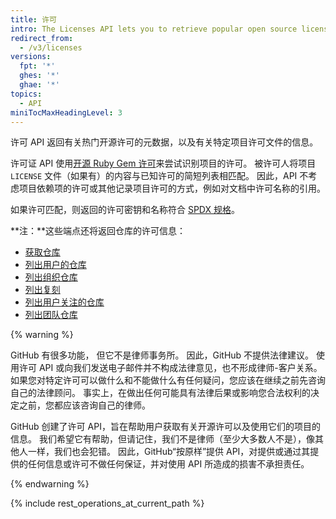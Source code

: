 ```yaml
---
title: 许可
intro: The Licenses API lets you to retrieve popular open source licenses and information about a particular project's license file.
redirect_from:
  - /v3/licenses
versions:
  fpt: '*'
  ghes: '*'
  ghae: '*'
topics:
  - API
miniTocMaxHeadingLevel: 3
---
```


许可 API 返回有关热门开源许可的元数据，以及有关特定项目许可文件的信息。

许可证 API 使用[开源 Ruby Gem 许可](https://github.com/benbalter/licensee)来尝试识别项目的许可。 被许可人将项目 `LICENSE` 文件（如果有）的内容与已知许可的简短列表相匹配。 因此，API 不考虑项目依赖项的许可或其他记录项目许可的方式，例如对文档中许可名称的引用。

如果许可匹配，则返回的许可密钥和名称符合 [SPDX 规格](https://spdx.org/)。

**注：**这些端点还将返回仓库的许可信息：

- [获取仓库](/rest/reference/repos#get-a-repository)
- [列出用户的仓库](/rest/reference/repos#list-repositories-for-a-user)
- [列出组织仓库](/rest/reference/repos#list-organization-repositories)
- [列出复刻](/rest/reference/repos#list-forks)
- [列出用户关注的仓库](/rest/reference/activity#list-repositories-watched-by-a-user)
- [列出团队仓库](/rest/reference/teams#list-team-repositories)

{% warning %}

GitHub 有很多功能， 但它不是律师事务所。 因此，GitHub 不提供法律建议。 使用许可 API 或向我们发送电子邮件并不构成法律意见，也不形成律师-客户关系。 如果您对特定许可可以做什么和不能做什么有任何疑问，您应该在继续之前先咨询自己的法律顾问。 事实上，在做出任何可能具有法律后果或影响您合法权利的决定之前，您都应该咨询自己的律师。

GitHub 创建了许可 API，旨在帮助用户获取有关开源许可以及使用它们的项目的信息。 我们希望它有帮助，但请记住，我们不是律师（至少大多数人不是），像其他人一样，我们也会犯错。 因此，GitHub“按原样”提供 API，对提供或通过其提供的任何信息或许可不做任何保证，并对使用 API 所造成的损害不承担责任。

{% endwarning %}

{% include rest_operations_at_current_path %}
